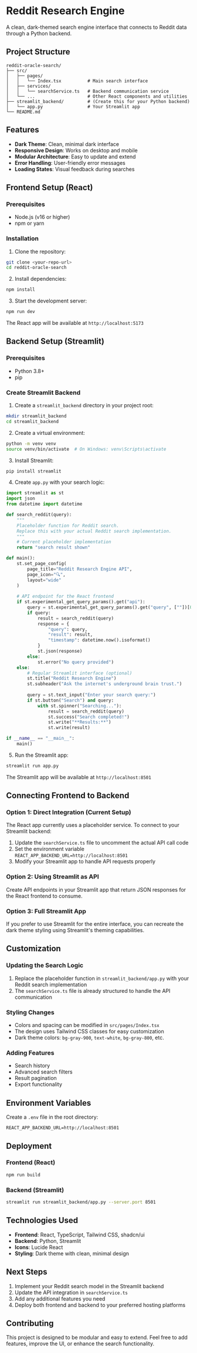 
# Reddit Research Engine

A clean, dark-themed search engine interface that connects to Reddit data through a Python backend.

## Project Structure

```
reddit-oracle-search/
├── src/
│   ├── pages/
│   │   └── Index.tsx          # Main search interface
│   ├── services/
│   │   └── searchService.ts   # Backend communication service
│   └── ...                    # Other React components and utilities
├── streamlit_backend/         # (Create this for your Python backend)
│   └── app.py                 # Your Streamlit app
└── README.md
```

## Features

- **Dark Theme**: Clean, minimal dark interface
- **Responsive Design**: Works on desktop and mobile
- **Modular Architecture**: Easy to update and extend
- **Error Handling**: User-friendly error messages
- **Loading States**: Visual feedback during searches

## Frontend Setup (React)

### Prerequisites
- Node.js (v16 or higher)
- npm or yarn

### Installation

1. Clone the repository:
```bash
git clone <your-repo-url>
cd reddit-oracle-search
```

2. Install dependencies:
```bash
npm install
```

3. Start the development server:
```bash
npm run dev
```

The React app will be available at `http://localhost:5173`

## Backend Setup (Streamlit)

### Prerequisites
- Python 3.8+
- pip

### Create Streamlit Backend

1. Create a `streamlit_backend` directory in your project root:
```bash
mkdir streamlit_backend
cd streamlit_backend
```

2. Create a virtual environment:
```bash
python -m venv venv
source venv/bin/activate  # On Windows: venv\Scripts\activate
```

3. Install Streamlit:
```bash
pip install streamlit
```

4. Create `app.py` with your search logic:
```python
import streamlit as st
import json
from datetime import datetime

def search_reddit(query):
    """
    Placeholder function for Reddit search.
    Replace this with your actual Reddit search implementation.
    """
    # Current placeholder implementation
    return "search result shown"

def main():
    st.set_page_config(
        page_title="Reddit Research Engine API",
        page_icon="🔍",
        layout="wide"
    )
    
    # API endpoint for the React frontend
    if st.experimental_get_query_params().get("api"):
        query = st.experimental_get_query_params().get("query", [""])[0]
        if query:
            result = search_reddit(query)
            response = {
                "query": query,
                "result": result,
                "timestamp": datetime.now().isoformat()
            }
            st.json(response)
        else:
            st.error("No query provided")
    else:
        # Regular Streamlit interface (optional)
        st.title("Reddit Research Engine")
        st.subheader("Ask the internet's underground brain trust.")
        
        query = st.text_input("Enter your search query:")
        if st.button("Search") and query:
            with st.spinner("Searching..."):
                result = search_reddit(query)
                st.success("Search completed!")
                st.write("**Results:**")
                st.write(result)

if __name__ == "__main__":
    main()
```

5. Run the Streamlit app:
```bash
streamlit run app.py
```

The Streamlit app will be available at `http://localhost:8501`

## Connecting Frontend to Backend

### Option 1: Direct Integration (Current Setup)
The React app currently uses a placeholder service. To connect to your Streamlit backend:

1. Update the `searchService.ts` file to uncomment the actual API call code
2. Set the environment variable `REACT_APP_BACKEND_URL=http://localhost:8501`
3. Modify your Streamlit app to handle API requests properly

### Option 2: Using Streamlit as API
Create API endpoints in your Streamlit app that return JSON responses for the React frontend to consume.

### Option 3: Full Streamlit App
If you prefer to use Streamlit for the entire interface, you can recreate the dark theme styling using Streamlit's theming capabilities.

## Customization

### Updating the Search Logic
1. Replace the placeholder function in `streamlit_backend/app.py` with your Reddit search implementation
2. The `searchService.ts` file is already structured to handle the API communication

### Styling Changes
- Colors and spacing can be modified in `src/pages/Index.tsx`
- The design uses Tailwind CSS classes for easy customization
- Dark theme colors: `bg-gray-900`, `text-white`, `bg-gray-800`, etc.

### Adding Features
- Search history
- Advanced search filters
- Result pagination
- Export functionality

## Environment Variables

Create a `.env` file in the root directory:
```
REACT_APP_BACKEND_URL=http://localhost:8501
```

## Deployment

### Frontend (React)
```bash
npm run build
```

### Backend (Streamlit)
```bash
streamlit run streamlit_backend/app.py --server.port 8501
```

## Technologies Used

- **Frontend**: React, TypeScript, Tailwind CSS, shadcn/ui
- **Backend**: Python, Streamlit
- **Icons**: Lucide React
- **Styling**: Dark theme with clean, minimal design

## Next Steps

1. Implement your Reddit search model in the Streamlit backend
2. Update the API integration in `searchService.ts`
3. Add any additional features you need
4. Deploy both frontend and backend to your preferred hosting platforms

## Contributing

This project is designed to be modular and easy to extend. Feel free to add features, improve the UI, or enhance the search functionality.
